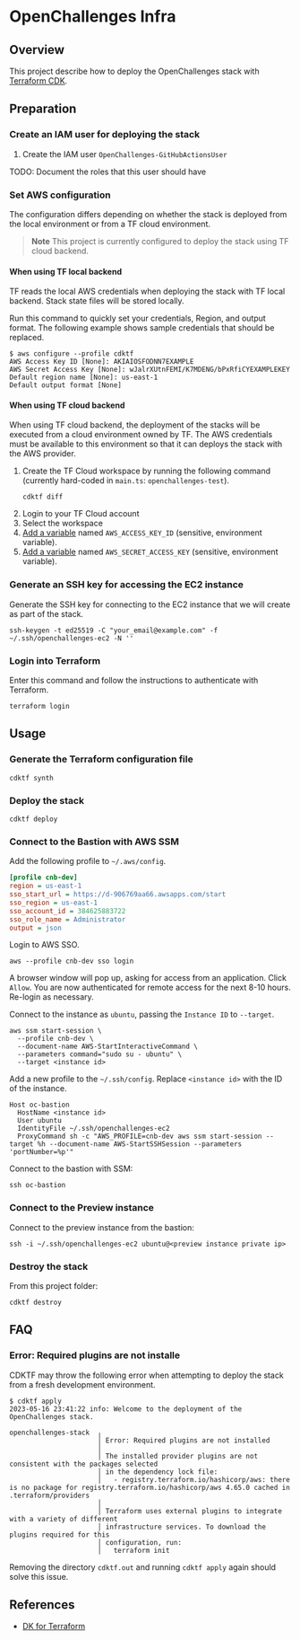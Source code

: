 # OpenChallenges Infra

## Overview

This project describe how to deploy the OpenChallenges stack with [Terraform CDK].

## Preparation

### Create an IAM user for deploying the stack

1. Create the IAM user `OpenChallenges-GitHubActionsUser`

TODO: Document the roles that this user should have

### Set AWS configuration

The configuration differs depending on whether the stack is deployed from the local environment or
from a TF cloud environment.

> **Note** This project is currently configured to deploy the stack using TF cloud backend.

#### When using TF local backend

TF reads the local AWS credentials when deploying the stack with TF local backend. Stack state files
will be stored locally.

Run this command to quickly set your credentials, Region, and output format. The following example
shows sample credentials that should be replaced.

```console
$ aws configure --profile cdktf
AWS Access Key ID [None]: AKIAIOSFODNN7EXAMPLE
AWS Secret Access Key [None]: wJalrXUtnFEMI/K7MDENG/bPxRfiCYEXAMPLEKEY
Default region name [None]: us-east-1
Default output format [None]
```

#### When using TF cloud backend

When using TF cloud backend, the deployment of the stacks will be executed from a cloud environment
owned by TF. The AWS credentials must be available to this environment so that it can deploys the
stack with the AWS provider.

1. Create the TF Cloud workspace by running the following command (currently hard-coded in
   `main.ts`: `openchallenges-test`).
    ```
    cdktf diff
    ```
2. Login to your TF Cloud account
3. Select the workspace
4. [Add a variable] named `AWS_ACCESS_KEY_ID` (sensitive, environment variable).
5. [Add a variable] named `AWS_SECRET_ACCESS_KEY` (sensitive, environment variable).

### Generate an SSH key for accessing the EC2 instance

Generate the SSH key for connecting to the EC2 instance that we will create as part of the stack.

```console
ssh-keygen -t ed25519 -C "your_email@example.com" -f ~/.ssh/openchallenges-ec2 -N ''
```

### Login into Terraform

Enter this command and follow the instructions to authenticate with Terraform.

```console
terraform login
```

## Usage

### Generate the Terraform configuration file

```console
cdktf synth
```

### Deploy the stack

```console
cdktf deploy
```

### Connect to the Bastion with AWS SSM

Add the following profile to `~/.aws/config`.

```ini
[profile cnb-dev]
region = us-east-1
sso_start_url = https://d-906769aa66.awsapps.com/start
sso_region = us-east-1
sso_account_id = 384625883722
sso_role_name = Administrator
output = json
```

Login to AWS SSO.

```console
aws --profile cnb-dev sso login
```

A browser window will pop up, asking for access from an application. Click `Allow`. You are now
authenticated for remote access for the next 8-10 hours. Re-login as necessary.

Connect to the instance as `ubuntu`, passing the `Instance ID` to `--target`.

```console
aws ssm start-session \
  --profile cnb-dev \
  --document-name AWS-StartInteractiveCommand \
  --parameters command="sudo su - ubuntu" \
  --target <instance id>
```

Add a new profile to the `~/.ssh/config`. Replace `<instance id>` with the ID of the instance.

```
Host oc-bastion
  HostName <instance id>
  User ubuntu
  IdentityFile ~/.ssh/openchallenges-ec2
  ProxyCommand sh -c "AWS_PROFILE=cnb-dev aws ssm start-session --target %h --document-name AWS-StartSSHSession --parameters 'portNumber=%p'"
```

Connect to the bastion with SSM:

```console
ssh oc-bastion
```

### Connect to the Preview instance

Connect to the preview instance from the bastion:

```console
ssh -i ~/.ssh/openchallenges-ec2 ubuntu@<preview instance private ip>
```

### Destroy the stack

From this project folder:

```console
cdktf destroy
```

## FAQ

### Error: Required plugins are not installe

CDKTF may throw the following error when attempting to deploy the stack from a fresh development
environment.

```console
$ cdktf apply
2023-05-16 23:41:22 info: Welcome to the deployment of the OpenChallenges stack.

openchallenges-stack  ╷
                      │ Error: Required plugins are not installed
                      │
                      │ The installed provider plugins are not consistent with the packages selected
                      │ in the dependency lock file:
                      │   - registry.terraform.io/hashicorp/aws: there is no package for registry.terraform.io/hashicorp/aws 4.65.0 cached in .terraform/providers
                      │
                      │ Terraform uses external plugins to integrate with a variety of different
                      │ infrastructure services. To download the plugins required for this
                      │ configuration, run:
                      │   terraform init
```

Removing the directory `cdktf.out` and running `cdktf apply` again should solve this issue.

## References

- [DK for Terraform]

<!-- Links -->

[Terraform CDK]: https://developer.hashicorp.com/terraform/cdktf

[DK for Terraform]: https://developer.hashicorp.com/terraform/cdktf
[Add a variable]: https://developer.hashicorp.com/terraform/cloud-docs/workspaces/variables/managing-variables#add-a-variable

